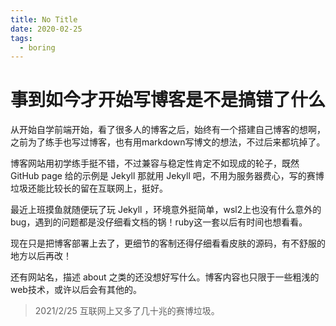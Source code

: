 ```yaml
---
title: No Title
date: 2020-02-25 
tags:
  - boring
---
```


# 事到如今才开始写博客是不是搞错了什么

从开始自学前端开始，看了很多人的博客之后，始终有一个搭建自己博客的想啊，之前为了练手也写过博客，也有用markdown写博文的想法，不过后来都坑掉了。

博客网站用初学练手挺不错，不过兼容与稳定性肯定不如现成的轮子，既然 GitHub page 给的示例是 Jekyll 那就用 Jekyll 吧，不用为服务器费心，写的赛博垃圾还能比较长的留在互联网上，挺好。

最近上班摸鱼就随便玩了玩 Jekyll ，环境意外挺简单，wsl2上也没有什么意外的bug，遇到的问题都是没仔细看文档的锅！ruby这一套以后有时间也想看看。

现在只是把博客部署上去了，更细节的客制还得仔细看看皮肤的源码，有不舒服的地方以后再改！

还有网站名，描述 about 之类的还没想好写什么。博客内容也只限于一些粗浅的web技术，或许以后会有其他的。

> 2021/2/25 互联网上又多了几十兆的赛博垃圾。
